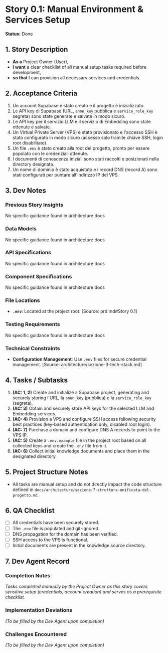 
# Story 0.1: Manual Environment & Services Setup

**Status:** Done

## 1. Story Description

*   **As a** Project Owner (User),
*   **I want** a clear checklist of all manual setup tasks required before development,
*   **so that** I can provision all necessary services and credentials.

## 2. Acceptance Criteria

1.  Un account Supabase è stato creato e il progetto è inizializzato.
2.  Le API key di Supabase (URL, `anon_key` pubblica e `service_role_key` segreta) sono state generate e salvate in modo sicuro.
3.  Le API key per il servizio LLM e il servizio di Embedding sono state ottenute e salvate.
4.  Un Virtual Private Server (VPS) è stato provisionato e l'accesso SSH è stato configurato in modo sicuro (accesso solo tramite chiave SSH, login root disabilitato).
5.  Un file `.env` è stato creato alla root del progetto, pronto per essere popolato con le credenziali ottenute.
6.  I documenti di conoscenza iniziali sono stati raccolti e posizionati nella directory designata.
7.  Un nome di dominio è stato acquistato e i record DNS (record A) sono stati configurati per puntare all'indirizzo IP del VPS.

## 3. Dev Notes

### Previous Story Insights

No specific guidance found in architecture docs

### Data Models

No specific guidance found in architecture docs

### API Specifications

No specific guidance found in architecture docs

### Component Specifications

No specific guidance found in architecture docs

### File Locations

- **`.env`**: Located at the project root. [Source: prd.md#Story 0.1]

### Testing Requirements

No specific guidance found in architecture docs

### Technical Constraints

- **Configuration Management**: Use `.env` files for secure credential management. [Source: architecture/sezione-3-tech-stack.md]

## 4. Tasks / Subtasks

1.  **(AC: 1, 2)** Create and initialize a Supabase project, generating and securely storing l'URL, la `anon_key` (pubblica) e la `service_role_key` (segreta).
2.  **(AC: 3)** Obtain and securely store API keys for the selected LLM and Embedding services.
3.  **(AC: 4)** Provision a VPS and configure SSH access following security best practices (key-based authentication only, disabled root login).
4.  **(AC: 7)** Purchase a domain and configure DNS A records to point to the VPS IP.
5.  **(AC: 5)** Create a `.env.example` file in the project root based on all collected keys and create the `.env` file from it.
6.  **(AC: 6)** Collect initial knowledge documents and place them in the designated directory.

## 5. Project Structure Notes

- All tasks are manual setup and do not directly impact the code structure defined in `docs/architecture/sezione-7-struttura-unificata-del-progetto.md`.

## 6. QA Checklist

- [ ] All credentials have been securely stored.
- [ ] The `.env` file is populated and git-ignored.
- [ ] DNS propagation for the domain has been verified.
- [ ] SSH access to the VPS is functional.
- [ ] Initial documents are present in the knowledge source directory.

## 7. Dev Agent Record

### Completion Notes

*Tasks completed manually by the Project Owner as this story covers sensitive setup (credentials, account creation) and serves as a prerequisite checklist.*

### Implementation Deviations

*(To be filled by the Dev Agent upon completion)*

### Challenges Encountered

*(To be filled by the Dev Agent upon completion)*

